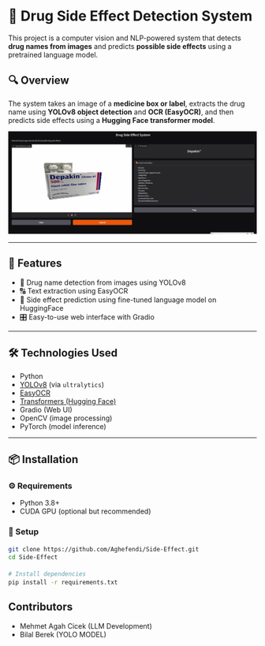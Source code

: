 # 💊 Drug Side Effect Detection System

This project is a computer vision and NLP-powered system that detects **drug names from images** and predicts **possible side effects** using a pretrained language model.

## 🔍 Overview

The system takes an image of a **medicine box or label**, extracts the drug name using **YOLOv8 object detection** and **OCR (EasyOCR)**, and then predicts side effects using a **Hugging Face transformer model**.

<p align="center">
  <img src="assets/example2.png" alt="Demo" width="800"/>
</p>

---

## 🚀 Features

- 📸 Drug name detection from images using YOLOv8
- 🔠 Text extraction using EasyOCR
- 🧠 Side effect prediction using fine-tuned language model on HuggingFace
- 🎛️ Easy-to-use web interface with Gradio

---

## 🛠 Technologies Used

- Python
- [YOLOv8](https://docs.ultralytics.com/) (via `ultralytics`)
- [EasyOCR](https://github.com/JaidedAI/EasyOCR)
- [Transformers (Hugging Face)](https://huggingface.co/)
- Gradio (Web UI)
- OpenCV (image processing)
- PyTorch (model inference)

---

## 📦 Installation

### ⚙️ Requirements

- Python 3.8+
- CUDA GPU (optional but recommended)

### 🧪 Setup

```bash
git clone https://github.com/Aghefendi/Side-Effect.git
cd Side-Effect

# Install dependencies
pip install -r requirements.txt
```
## Contributors

- Mehmet Agah Cicek (LLM Development)
- Bilal Berek (YOLO MODEL)
